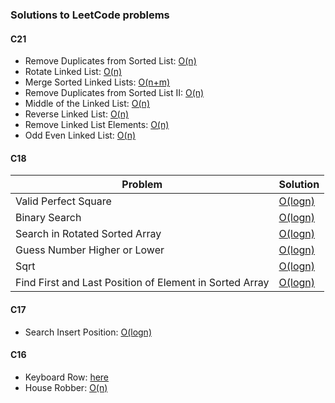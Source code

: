 ### Solutions to LeetCode problems

#### C21
* Remove Duplicates from Sorted List: [O(n)](src/RemoveDuplicatesFromSortedLinkedList.java)
* Rotate Linked List: [O(n)](src/RotateLinkedList.java)
* Merge Sorted Linked Lists: [O(n+m)](src/MergeSortedLinkedList.java)
* Remove Duplicates from Sorted List II: [O(n)](src/RemoveDuplicatesFromSortedLinkedListII.java)
* Middle of the Linked List: [O(n)](src/MiddleOfTheLinkedList.java)
* Reverse Linked List: [O(n)](src/ReverseLinkedList.java)
* Remove Linked List Elements: [O(n)](src/RemoveLinkedListElements.java)
* Odd Even Linked List: [O(n)](src/OddEvenLinkedList.java)

#### C18
|Problem|Solution|
|-----|-----|
|Valid Perfect Square|[O(logn)](src/ValidPerfectSquare.java)|
|Binary Search|[O(logn)](src/BinarySearch.java)|
|Search in Rotated Sorted Array|[O(logn)](src/SearchInRotatedSorted.java)|
|Guess Number Higher or Lower|[O(logn)](src/GuessNumberHigherOrLower.java)|
|Sqrt|[O(logn)](src/Sqrt.java)|
|Find First and Last Position of Element in Sorted Array|[O(logn)](src/FirstAndLastPositionInSortedArray.java)|

#### C17
* Search Insert Position: [O(logn)](src/SearchInsertPosition.java)

#### C16
* Keyboard Row: [here](src/KeyboardRow.java)
* House Robber: [O(n)](src/HouseRobberI.java)


<!--
#### Other
|Problem|Solution|
|-----|----|
|[Merge Sorted Array]|[O(m+n)](src/MergeSortedArrays.java)|
|[Squares of a Sorted Array]|[O(n)](src/SquaresOfASortedArray.java)|
|[Remove Duplicates From Sorted Array]|[O(n)](src/RemoveDuplicatesFromSortedArray.java)|
|[Remove Element]|[O(n)](src/RemoveElement.java)|
|[Friends of Appropriate Ages]|[O(n log(n))](src/FriendsOfAppropriateAges.java), O(n<sup>2</sup>)|
|[Move Zeroes]|[O(n)](src/MoveZeroes.java)|
|[Remove Duplicates From Sorted Array II]|[O(n)](src/RemoveDuplicatesFromSortedArrayII.java)|
|[Two Sum]|[O(n<sup>2</sup>)](src/TwoSum.java)|
|[Container with Most Water]||
|[Plus One]|[O(n)](src/PlusOne.java)|
|[Max Consecutive Ones]|[O(n)](src/MaxConsecutiveOnes.java)|
|[Find smallest letter greater than target]||
|[Merge Intervals]||
|[Global and local inversions]|[O(n)](src/GlobalAndLocalInversions.java), O(n<sup>2</sup>)|
|[House robber]|[O(n)](src/HouseRobberI.java)|
-->


<!-- Links to LeetCode Problems -->
[Merge Sorted Array]: https://leetcode.com/problems/merge-sorted-array/
[Squares of a Sorted Array]: https://leetcode.com/problems/squares-of-a-sorted-array/
[Remove Duplicates From Sorted Array]: https://leetcode.com/problems/remove-duplicates-from-sorted-array/
[Remove Element]: https://leetcode.com/problems/remove-element/
[Friends of Appropriate Ages]: https://leetcode.com/problems/friends-of-appropriate-ages/
[Move Zeroes]: https://leetcode.com/problems/move-zeroes/
[Remove Duplicates From Sorted Array II]: https://leetcode.com/problems/remove-duplicates-from-sorted-array-ii
[Two Sum]: https://leetcode.com/problems/two-sum/
[Container with Most Water]: https://leetcode.com/problems/container-with-most-water/
[Plus One]: https://leetcode.com/problems/plus-one/
[Max Consecutive Ones]: https://leetcode.com/problems/max-consecutive-ones/
[Find smallest letter greater than target]: https://leetcode.com/problems/find-smallest-letter-greater-than-target/
[Merge Intervals]: https://leetcode.com/problems/merge-intervals/
[Global and local inversions]: https://leetcode.com/problems/global-and-local-inversions/
[House robber]: https://leetcode.com/problems/house-robber/
[Keyboard row]: https://leetcode.com/problems/keyboard-row/

[Reverse String]: https://leetcode.com/problems/reverse-string/
[String to Integer]: https://leetcode.com/problems/string-to-integer-atoi/
[Di String Match]: https://leetcode.com/problems/di-string-match/
[Decode String]: https://leetcode.com/problems/decode-string/
[Remove all Adjacent Duplicates in String II]: https://leetcode.com/problems/remove-all-adjacent-duplicates-in-string-ii/
[String Compression]: https://leetcode.com/problems/string-compression/
